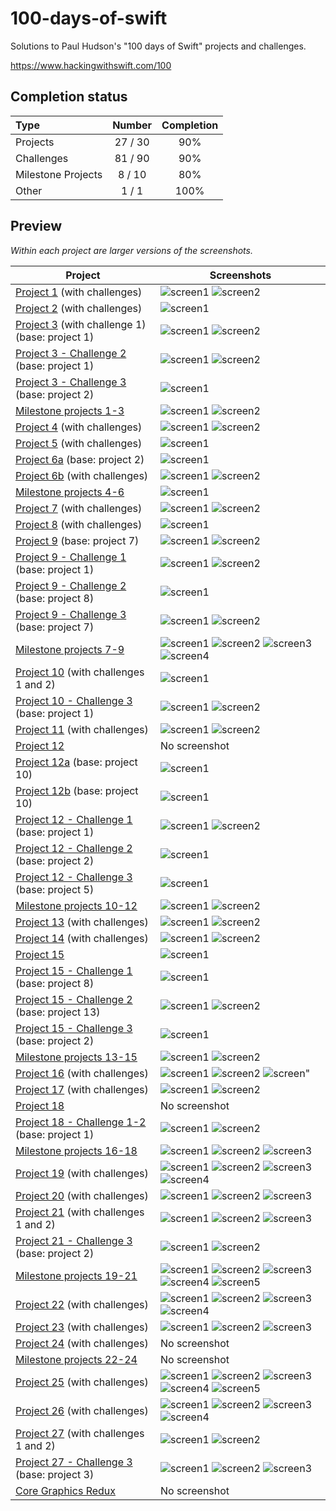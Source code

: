 # 100-days-of-swift

Solutions to Paul Hudson's "100 days of Swift" projects and challenges.

https://www.hackingwithswift.com/100

## Completion status

Type               | Number  | Completion
:---               |  :---:  |   :---:
Projects           | 27 / 30 | 90%
Challenges         | 81 / 90 | 90%
Milestone Projects | 8 / 10  | 80%
Other              |  1 / 1  | 100%

## Preview

*Within each project are larger versions of the screenshots.*

Project                                                                    |Screenshots
---                                                                        |---
[Project 1](01-Project1) (with challenges)                                 | ![screen1](01-Project1/screenshots/small/screen01.png) ![screen2](01-Project1/screenshots/small/screen02.png) |
[Project 2](02-Project2) (with challenges)                                 | ![screen1](02-Project2/screenshots/small/screen01.png) |
[Project 3](03-Project3) (with challenge 1) (base: project 1)              | ![screen1](03-Project3/screenshots/small/screen01.png) ![screen2](03-Project3/screenshots/small/screen02.png) |
[Project 3 - Challenge 2](04-Project3-Challenge2) (base: project 1)        | ![screen1](04-Project3-Challenge2/screenshots/small/screen01.png) ![screen2](04-Project3-Challenge2/screenshots/small/screen02.png) |
[Project 3 - Challenge 3](05-Project3-Challenge3) (base: project 2)        | ![screen1](05-Project3-Challenge3/screenshots/small/screen01.png) |
[Milestone projects 1-3](06-Milestone-Projects1-3)                         | ![screen1](06-Milestone-Projects1-3/screenshots/small/screen01.png) ![screen2](06-Milestone-Projects1-3/screenshots/small/screen02.png) |
[Project 4](07-Project4) (with challenges)                                 | ![screen1](07-Project4/screenshots/small/screen01.png) ![screen2](07-Project4/screenshots/small/screen02.png) |
[Project 5](08-Project5) (with challenges)                                 | ![screen1](08-Project5/screenshots/small/screen01.png) |
[Project 6a](09-Project6a) (base: project 2)                               | ![screen1](09-Project6a/screenshots/small/screen01.png) |
[Project 6b](10-Project6b) (with challenges)                               | ![screen1](10-Project6b/screenshots/small/screen01.png) ![screen2](10-Project6b/screenshots/small/screen02.png) |
[Milestone projects 4-6](11-Milestone-Projects4-6)                         | ![screen1](11-Milestone-Projects4-6/screenshots/small/screen01.png) |
[Project 7](12-Project7) (with challenges)                                 | ![screen1](12-Project7/screenshots/small/screen01.png) ![screen2](12-Project7/screenshots/small/screen02.png) |
[Project 8](13-Project8) (with challenges)                                 | ![screen1](13-Project8/screenshots/small/screen01.png) |
[Project 9](14-Project9) (base: project 7)                                 | ![screen1](14-Project9/screenshots/small/screen01.png) ![screen2](14-Project9/screenshots/small/screen02.png) |
[Project 9 - Challenge 1](15-Project9-Challenge1) (base: project 1)        | ![screen1](15-Project9-Challenge1/screenshots/small/screen01.png) ![screen2](15-Project9-Challenge1/screenshots/small/screen02.png) |
[Project 9 - Challenge 2](16-Project9-Challenge2) (base: project 8)        | ![screen1](16-Project9-Challenge2/screenshots/small/screen01.png) |
[Project 9 - Challenge 3](17-Project9-Challenge3) (base: project 7)        | ![screen1](17-Project9-Challenge3/screenshots/small/screen01.png) ![screen2](17-Project9-Challenge3/screenshots/small/screen02.png) |
[Milestone projects 7-9](18-Milestone-Projects7-9)                         | ![screen1](18-Milestone-Projects7-9/screenshots/small/screen01.png) ![screen2](18-Milestone-Projects7-9/screenshots/small/screen02.png) ![screen3](18-Milestone-Projects7-9/screenshots/small/screen03.png) ![screen4](18-Milestone-Projects7-9/screenshots/small/screen04.png) |
[Project 10](19-Project10) (with challenges 1 and 2)                       | ![screen1](19-Project10/screenshots/small/screen01.png) |
[Project 10 - Challenge 3](20-Project10-Challenge3) (base: project 1)      | ![screen1](20-Project10-Challenge3/screenshots/small/screen01.png) ![screen2](20-Project10-Challenge3/screenshots/small/screen02.png) |
[Project 11](21-Project11)  (with challenges)                              | ![screen1](21-Project11/screenshots/small/screen01.png) ![screen2](21-Project11/screenshots/small/screen02.png) |
[Project 12](22-Project12)                                                 | No screenshot |
[Project 12a](23-Project12a) (base: project 10)                            | ![screen1](23-Project12a/screenshots/small/screen01.png) |
[Project 12b](24-Project12b) (base: project 10)                            | ![screen1](24-Project12b/screenshots/small/screen01.png) |
[Project 12 - Challenge 1](25-Project12-Challenge1) (base: project 1)      | ![screen1](25-Project12-Challenge1/screenshots/small/screen01.png) ![screen2](25-Project12-Challenge1/screenshots/small/screen02.png) |
[Project 12 - Challenge 2](26-Project12-Challenge2) (base: project 2)      | ![screen1](26-Project12-Challenge2/screenshots/small/screen01.png) |
[Project 12 - Challenge 3](27-Project12-Challenge3) (base: project 5)      | ![screen1](27-Project12-Challenge3/screenshots/small/screen01.png) |
[Milestone projects 10-12](28-Milestone-Projects10-12)                     | ![screen1](28-Milestone-Projects10-12/screenshots/small/screen01.png) ![screen2](28-Milestone-Projects10-12/screenshots/small/screen02.png) |
[Project 13](29-Project13) (with challenges)                               | ![screen1](29-Project13/screenshots/small/screen01.png) ![screen2](29-Project13/screenshots/small/screen02.png) |
[Project 14](30-Project14) (with challenges)                               | ![screen1](30-Project14/screenshots/small/screen01.png) ![screen2](30-Project14/screenshots/small/screen02.png) |
[Project 15](31-Project15)                                                 | ![screen1](31-Project15/screenshots/small/screen01.png) |
[Project 15 - Challenge 1](32-Project15-Challenge1) (base: project 8)      | ![screen1](32-Project15-Challenge1/screenshots/small/screen01.png) |
[Project 15 - Challenge 2](33-Project15-Challenge2) (base: project 13)     | ![screen1](33-Project15-Challenge2/screenshots/small/screen01.png) ![screen2](33-Project15-Challenge2/screenshots/small/screen02.png) |
[Project 15 - Challenge 3](34-Project15-Challenge3) (base: project 2)      | ![screen1](34-Project15-Challenge3/screenshots/small/screen01.png) |
[Milestone projects 13-15](35-Milestone-Projects13-15)                     | ![screen1](35-Milestone-Projects13-15/screenshots/small/screen01.png) ![screen2](35-Milestone-Projects13-15/screenshots/small/screen02.png) |
[Project 16](36-Project16) (with challenges)                               | ![screen1](36-Project16/screenshots/small/screen01.png) ![screen2](36-Project16/screenshots/small/screen02.png) ![screen"](36-Project16/screenshots/small/screen03.png) |
[Project 17](37-Project17) (with challenges)                               | ![screen1](37-Project17/screenshots/small/screen01.png) ![screen2](37-Project17/screenshots/small/screen02.png) |
[Project 18](38-Project18)                                                 | No screenshot |
[Project 18 - Challenge 1-2](39-Project18-Challenges1-2) (base: project 1) | ![screen1](39-Project18-Challenges1-2/screenshots/small/screen01.png) ![screen2](39-Project18-Challenges1-2/screenshots/small/screen02.png) |
[Milestone projects 16-18](40-Milestone-Projects16-18)                     | ![screen1](40-Milestone-Projects16-18/screenshots/small/screen01.png) ![screen2](40-Milestone-Projects16-18/screenshots/small/screen02.png) ![screen3](40-Milestone-Projects16-18/screenshots/small/screen03.png) |
[Project 19](41-Project19) (with challenges)                               | ![screen1](41-Project19/screenshots/small/screen01.png) ![screen2](41-Project19/screenshots/small/screen02.png) ![screen3](41-Project19/screenshots/small/screen03.png) ![screen4](41-Project19/screenshots/small/screen04.png) |
[Project 20](42-Project20) (with challenges)                               | ![screen1](42-Project20/screenshots/small/screen01.png) ![screen2](42-Project20/screenshots/small/screen02.png) ![screen3](42-Project20/screenshots/small/screen03.png) |
[Project 21](43-Project21) (with challenges 1 and 2)                       | ![screen1](43-Project21/screenshots/small/screen01.png) ![screen2](43-Project21/screenshots/small/screen02.png) ![screen3](43-Project21/screenshots/small/screen03.png) |
[Project 21 - Challenge 3](44-Project21-Challenge3) (base: project 2)      | ![screen1](44-Project21-Challenge3/screenshots/small/screen01.png) ![screen2](44-Project21-Challenge3/screenshots/small/screen02.png) |
[Milestone projects 19-21](45-Milestone-Projects19-21)                     | ![screen1](45-Milestone-Projects19-21/screenshots/small/screen01.png) ![screen2](45-Milestone-Projects19-21/screenshots/small/screen02.png) ![screen3](45-Milestone-Projects19-21/screenshots/small/screen03.png) ![screen4](45-Milestone-Projects19-21/screenshots/small/screen04.png) ![screen5](45-Milestone-Projects19-21/screenshots/small/screen05.png) |
[Project 22](46-Project22) (with challenges)                               | ![screen1](46-Project22/screenshots/small/screen01.png) ![screen2](46-Project22/screenshots/small/screen02.png) ![screen3](46-Project22/screenshots/small/screen03.png) ![screen4](46-Project22/screenshots/small/screen04.png) |
[Project 23](47-Project23) (with challenges)                               | ![screen1](47-Project23/screenshots/small/screen01.png) ![screen2](47-Project23/screenshots/small/screen02.png) ![screen3](47-Project23/screenshots/small/screen03.png) |
[Project 24](48-Project24) (with challenges)                               | No screenshot |
[Milestone projects 22-24](49-Milestone-Projects22-24)                     | No screenshot |
[Project 25](50-Project25) (with challenges)                               | ![screen1](50-Project25/screenshots/small/screen01.png) ![screen2](50-Project25/screenshots/small/screen02.png) ![screen3](50-Project25/screenshots/small/screen03.png) ![screen4](50-Project25/screenshots/small/screen04.png) ![screen5](50-Project25/screenshots/small/screen05.png) |
[Project 26](51-Project26) (with challenges)                               | ![screen1](51-Project26/screenshots/small/screen01.png) ![screen2](51-Project26/screenshots/small/screen02.png) ![screen3](51-Project26/screenshots/small/screen03.png) ![screen4](51-Project26/screenshots/small/screen04.png) |
[Project 27](52-Project27) (with challenges 1 and 2)                       | ![screen1](52-Project27/screenshots/small/screen01.png) ![screen2](52-Project27/screenshots/small/screen02.png) |
[Project 27 - Challenge 3](53-Project27-Challenge3) (base: project 3)      | ![screen1](53-Project27-Challenge3/screenshots/small/screen01.png) ![screen2](53-Project27-Challenge3/screenshots/small/screen02.png) ![screen3](53-Project27-Challenge3/screenshots/small/screen03.png) |
[Core Graphics Redux](55-CoreGraphics-Redux)                               | No screenshot |
